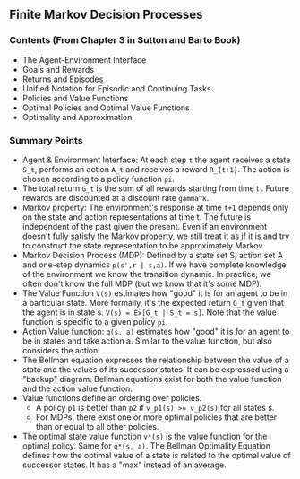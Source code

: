 ## Finite Markov Decision Processes

### **Contents (From Chapter 3 in Sutton and Barto Book)**

- The Agent-Environment Interface
- Goals and Rewards
- Returns and Episodes
- Unified Notation for Episodic and Continuing Tasks
- Policies and Value Functions
- Optimal Policies and Optimal Value Functions
- Optimality and Approximation

### Summary Points

- Agent & Environment Interface: At each step ```t``` the agent receives a state ```S_t```, performs an action ```A_t``` and receives a reward ```R_{t+1}```. The action is chosen according to a policy function ```pi```.
- The total return ```G_t``` is the sum of all rewards starting from time t . Future rewards are discounted at a discount rate ```gamma^k```.
- Markov property: The environment's response at time ```t+1``` depends only on the state and action representations at time t. The future is independent of the past given the present. Even if an environment doesn't fully satisfy the Markov property, we still treat it as if it is and try to construct the state representation to be approximately Markov.
- Markov Decision Process (MDP): Defined by a state set S, action set A and one-step dynamics ```p(s',r | s,a)```. If we have complete knowledge of the environment we know the transition dynamic. In practice, we often don't know the full MDP (but we know that it's some MDP).
- The Value Function ```V(s)``` estimates how "good" it is for an agent to be in a particular state. More formally, it's the expected return ```G_t``` given that the agent is in state s. ```V(s) = Ex[G_t | S_t = s]```. Note that the value function is specific to a given policy ```pi```.
- Action Value function: ```q(s, a)``` estimates how "good" it is for an agent to be in states and take action a. Similar to the value function, but also considers the action.
- The Bellman equation expresses the relationship between the value of a state and the values of its successor states. It can be expressed using a "backup" diagram. Bellman equations exist for both the value function and the action value function.
- Value functions define an ordering over policies. 
  - A policy ```p1``` is better than ```p2``` if ```v_p1(s) >= v_p2(s)``` for all states s. 
  - For MDPs, there exist one or more optimal policies that are better than or equal to all other policies.
- The optimal state value function ```v*(s)``` is the value function for the optimal policy. Same for ```q*(s, a)```. The Bellman Optimality Equation defines how the optimal value of a state is related to the optimal value of successor states. It has a "max" instead of an average.


